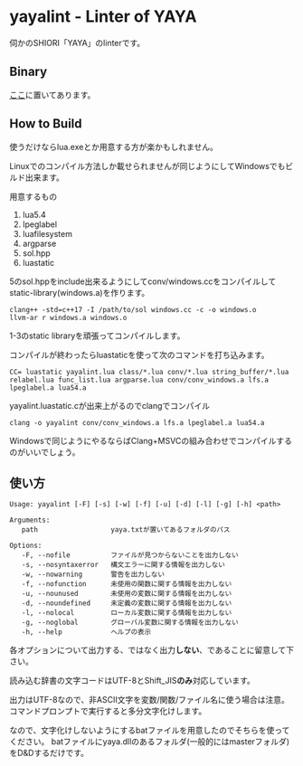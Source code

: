 # yayalint - Linter of YAYA

伺かのSHIORI「YAYA」のlinterです。

## Binary

[ここ](https://tatakinov.github.io/yayalint/index.html)に置いてあります。

## How to Build

使うだけならlua.exeとか用意する方が楽かもしれません。

Linuxでのコンパイル方法しか載せられませんが同じようにしてWindowsでもビルド出来ます。

用意するもの

1. lua5.4
2. lpeglabel
3. luafilesystem
4. argparse
5. sol.hpp
6. luastatic

5のsol.hppをinclude出来るようにしてconv/windows.ccをコンパイルしてstatic-library(windows.a)を作ります。

```
clang++ -std=c++17 -I /path/to/sol windows.cc -c -o windows.o
llvm-ar r windows.a windows.o
```

1-3のstatic libraryを頑張ってコンパイルします。

コンパイルが終わったらluastaticを使って次のコマンドを打ち込みます。

```
CC= luastatic yayalint.lua class/*.lua conv/*.lua string_buffer/*.lua relabel.lua func_list.lua argparse.lua conv/conv_windows.a lfs.a lpeglabel.a lua54.a
```

yayalint.luastatic.cが出来上がるのでclangでコンパイル

```
clang -o yayalint conv/conv_windows.a lfs.a lpeglabel.a lua54.a
```

Windowsで同じようにやるならばClang\+MSVCの組み合わせでコンパイルするのがいいでしょう。

## 使い方

```
Usage: yayalint [-F] [-s] [-w] [-f] [-u] [-d] [-l] [-g] [-h] <path>

Arguments:
   path                  yaya.txtが置いてあるフォルダのパス

Options:
   -F, --nofile          ファイルが見つからないことを出力しない
   -s, --nosyntaxerror   構文エラーに関する情報を出力しない
   -w, --nowarning       警告を出力しない
   -f, --nofunction      未使用の関数に関する情報を出力しない
   -u, --nounused        未使用の変数に関する情報を出力しない
   -d, --noundefined     未定義の変数に関する情報を出力しない
   -l, --nolocal         ローカル変数に関する情報を出力しない
   -g, --noglobal        グローバル変数に関する情報を出力しない
   -h, --help            ヘルプの表示
```

各オプションについて出力する、ではなく出力**しない**、であることに留意して下さい。

読み込む辞書の文字コードはUTF-8とShift\_JIS**のみ**対応しています。

出力はUTF-8なので、非ASCII文字を変数/関数/ファイル名に使う場合は注意。 コマンドプロンプトで実行すると多分文字化けします。

なので、文字化けしないようにするbatファイルを用意したのでそちらを使ってください。 batファイルにyaya.dllのあるフォルダ(一般的にはmasterフォルダ)をD&Dするだけです。

